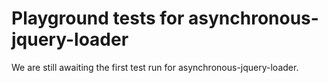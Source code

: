 # Playground tests for asynchronous-jquery-loader
We are still awaiting the first test run for asynchronous-jquery-loader.
